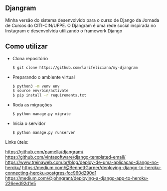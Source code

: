 ## Djangram
Minha versão do sistema desenvolvido para o curso de Django da Jornada de Cursos do CITI-CIN/UFPE. 
O Djangram é uma rede social inspirada no Instagram e desenvolvida utilizando o framework Django


## Como utilizar
* Clona repositório
  ```bash
  $ git clone https://github.com/larifeliciana/my-djangram
  ```
* Preparando o ambiente virtual
  ```bash
  $ python3 -m venv env
  $ source env/bin/activate
  $ pip install -r requirements.txt
  ```
* Roda as migrações
  ```bash
  $ python manage.py migrate
  ```
* Inicia o servidor
  ```bash
  $ python manage.py runserver
  ```
 
 Links úteis:
 
 https://github.com/pamella/djangram/
 https://github.com/vintasoftware/django-templated-email/
 https://www.treinaweb.com.br/blog/deploy-de-uma-aplicacao-django-no-heroku/
 https://medium.com/@BennettGarner/deploying-django-to-heroku-connecting-heroku-postgres-fcc960d290d1
 https://medium.com/@johngrant/deploying-a-django-app-to-heroku-226eed92d1e5
